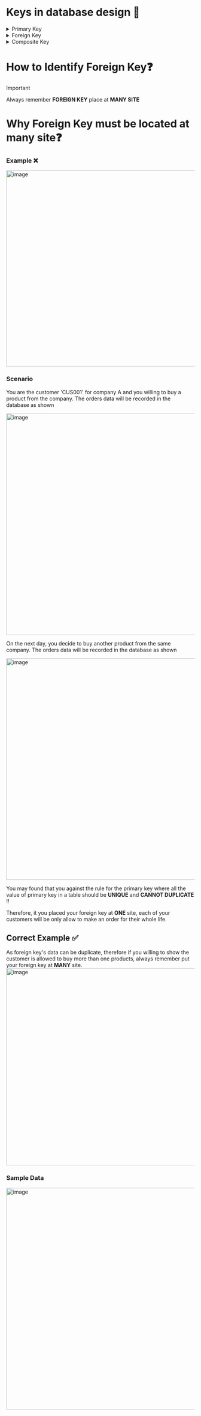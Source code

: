 # Keys in database design 🔑
<details>
<summary>Primary Key</summary>
<br>
1. Unique identifier for the table.
  <br><br>
2. Data cannot be duplicate.
</details>

<details>
<summary>Foreign Key</summary>
<br>
1. Referential key from another table.
  <br><br>
2. Data can be duplicate.
</details>

<details>
<summary>Composite Key</summary>
<br>
1. Combination of primary key and foreign key.
  <br><br>
2. Either one column of the data can be repeat. However, same combination cannot be duplicate.
</details>

# How to Identify Foreign Key❓

>[!IMPORTANT]
>Always remember **FOREIGN KEY** place at **MANY SITE**

# Why Foreign Key must be located at many site❓

### Example ❌
<img width="522" alt="image" src="https://github.com/user-attachments/assets/1a7c2920-bfa7-4746-b51d-784ec5ab08ad">

### Scenario 
You are the customer 'CUS001' for company A and you willing to buy a product from the company. The orders data will be recorded in the database as shown

<img width="590" alt="image" src="https://github.com/user-attachments/assets/1e7b617d-947c-44f6-8117-824b5b063e3f">

On the next day, you decide to buy another product from the same company. The orders data will be recorded in the database as shown

<img width="590" alt="image" src="https://github.com/user-attachments/assets/04c0ce19-8b01-405d-8846-ee819055c5a6">

You may found that you against the rule for the primary key where all the value of primary key in a table should be **UNIQUE** and **CANNOT DUPLICATE** ‼️

Therefore, it you placed your foreign key at **ONE** site, each of your customers will be only allow to make an order for their whole life.

## Correct Example ✅
As foreign key's data can be duplicate, therefore if you willing to show the customer is allowed to buy more than one products, always remember put your foreign key at **MANY** site.
<img width="525" alt="image" src="https://github.com/user-attachments/assets/d14fcafb-1a10-4c63-938a-4c04ee2db7f1">

### Sample Data 
<img width="590" alt="image" src="https://github.com/user-attachments/assets/0cc3c1c2-6d76-4a7f-b461-d245d68bc98a">













